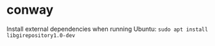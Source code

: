 # conway

Install external dependencies when running Ubuntu:
`sudo apt install libgirepository1.0-dev`